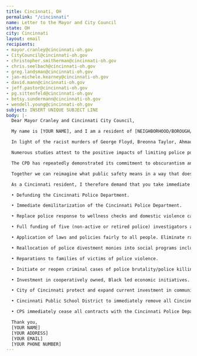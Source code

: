 ```yaml
---
title: Cincinnati, OH
permalink: "/cincinnati"
name: Letter to the Mayor and City Council
state: OH
city: Cincinnati
layout: email
recipients:
- mayor.cranley@cincinnati-oh.gov
- CityCouncil@cincinnati-oh.gov
- christopher.smitherman@cincinnati-oh.gov
- chris.seelbach@cincinnati-oh.gov
- greg.landsman@cincinnati-oh.gov
- jan-michele.kearney@cincinnati-oh.gov
- david.mann@cincinnati-oh.gov
- jeff.pastor@cincinnati-oh.gov
- pg.sittenfeld@cincinnati-oh.gov
- betsy.sundermann@cincinnati-oh.gov
- wendell.young@cincinnati-oh.gov
subject: INSERT UNIQUE SUBJECT LINE
body: |-
  Dear Mayor Cranley and Cincinnati City Council,

  My name is [YOUR NAME], and I am a resident of [NEIGHBORHOOD/BOROUGH/City]. I am writing to demand that the Cincinnati City Council rewrites the budget to reallocate money away from the police department and reinvest in services to the community instead. Reform is not enough. It is time to fundamentally rethink what public safety means without occupying our cities with militarized forces, and responding to social problems with guns and jails.

  In light of the racist murders of George Floyd, Breonna Taylor, Ahmaud Arbery, Tony McDade, countless other Black people, and Cincinnati's own long history of police violence, I demand to see the reduction of funding for the Cincinnati Police Department (CPD). The fiscal budget allocates around $152 million to the CPD. This money could have a greater use being invested in education, healthcare, fighting food insecurity and homelessness, mental health resources, and countless other community programs at the benefit of Cincinnati's Black and Brown communities. The City Council must take a stand for racial justice by significantly defunding CPD immediately.

  Numerous studies attest to the positive impacts of limiting police power and budgets. In 2018, researchers at New York University found that "in a city of 100,000 people, each new non-profit community organization [led] to a 1.2 percent drop in the homicide rate, a 1 percent decrease in violent crime rate and a 0.7 percent reduction in property crime rate." (https://www.policingproject.org/) Expanding social and economic programs for under-resourced communities leads to an overall decrease in crime. These programs deserve greater investment now and in the future. A separate study in the scientific journal Nature showed that a reduction in "pro-active policing" not only led to a drop in serious crimes, but also to a decrease in serious crime complaints (https://rdcu.be/b4EAp).

  The CPD has repeatedly demonstrated its commitment to obscurantism and a resistance to cooperating with civilian organizations as part of the post-2001 Collaborative Agreement (https://www.citybeat.com/news/news-feature/news/20994414/collaborative-disagreement). However, recent events across the country show that such reform efforts, even if effectively implemented with full transparency, would be insufficient. Minneapolis, for example, was at the forefront of police reform efforts and this did nothing to save the life of George Floyd. New York City had a long-standing statute against police usage of choke-holds and this did not save Eric Garner.

  Together we can reimagine what public safety means in a way that does not necessitate the presence of militarized officers whose solutions to social problems are too often limited to incarceration or violence with tragic consequences. Social problems like crime cannot be incarcerated, shot, tased or beaten into non-existence. In order to live in a more just and safe city we have to address the social inequalities that drive many to commit crimes in the first place - and our city's budget should reflect that as a priority by channeling CPD funds into social services, education and public health programs.

  As a Cincinnati resident, I therefore demand that you take immediate action to ensure the following demands issued by Mass Action for Black Liberation:

  • Defunding the Cincinnati Police Department.

  • Immediate demilitarization of the Cincinnati Police Department.

  • Replace police response to wellness checks and domestic violence calls with a wraparound social work response.

  • Full funding of five (non-active or retired police) investigators at the Citizen’s Complaint Authority

  • Application of laws and policies fairly to all people. Eliminate racial disparity in the criminal-legal system including in arrests, convictions, and sentencing.

  • Reallocation of police divestment monies into social programs including the affordable housing trust fund; with a commitment to housing all Cincinnatians.

  • Reparations to families of victims of police violence.

  • Initiate or reopen criminal cases of police brutality/police killings, including but not limited to: Melvin Murray, Dontez O’Neal, Paul Gaston, Jawari Porter, Quandavier Hicks.

  • Investment in cooperatively owned, Black led economic initiatives.

  • City of Cincinnati protect and expand current investment in community-led health, education, and safety strategies.

  • Cincinnati Public School District to immediately remove all Cincinnati police officers from our schools.

  • CPS immediately cease all contracts with the Cincinnati Police Department.

  Thank you,
  [YOUR NAME]
  [YOUR ADDRESS]
  [YOUR EMAIL]
  [YOUR PHONE NUMBER]
---
```


